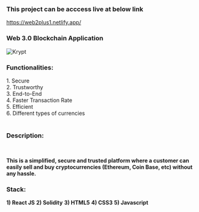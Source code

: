 ### This project can be acccess live at below link

https://web2plus1.netlify.app/

### Web 3.0 Blockchain Application

![Krypt](https://i.ibb.co/DVF4tNW/image.png)

<h3><b>Functionalities:</b></h3>
1. Secure  <br>
2. Trustworthy  <br>
3. End-to-End  <br>
4. Faster Transaction Rate  <br>
5. Efficient  <br>
6. Different types of currencies  <br><br>

<h3><b>Description:</b></h3><br>

<b>This is a simplified, secure and trusted platform where a customer can easily sell and buy cryptocurrencies (Ethereum, Coin Base, etc) without any hassle.</b>

<h3><b>Stack:</b></h3>

<b>1) React JS</b>
<b>2) Solidity</b>
<b>3) HTML5</b>
<b>4) CSS3</b>
<b>5) Javascript</b>
